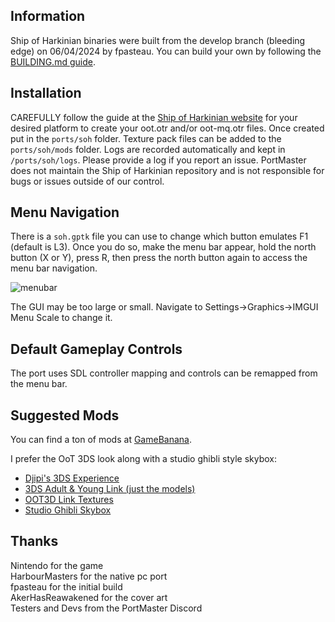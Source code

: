## Information
Ship of Harkinian binaries were built from the develop branch (bleeding edge) on 06/04/2024 by fpasteau. You can build your own by following the [BUILDING.md guide](BUILDING.md).

## Installation
CAREFULLY follow the guide at the [Ship of Harkinian website](https://www.shipofharkinian.com/setup-guide) for your desired platform to create your oot.otr and/or oot-mq.otr files. Once created put in the `ports/soh` folder. Texture pack files can be added to the `ports/soh/mods` folder. 
Logs are recorded automatically and kept in `/ports/soh/logs`. Please provide a log if you report an issue. PortMaster does not maintain the Ship of Harkinian repository and is not responsible for bugs or issues outside of our control.

## Menu Navigation
There is a `soh.gptk` file you can use to change which button emulates F1 (default is L3). Once you do so, make the menu bar appear, hold the north button (X or Y), press R, then press the north button again to access the menu bar navigation.

![menubar](https://github.com/JeodC/PortMaster-ShipOfHarkinian/assets/47716344/82b1de1d-11a9-49da-8500-61bc26902cbe)

The GUI may be too large or small. Navigate to Settings->Graphics->IMGUI Menu Scale to change it.

## Default Gameplay Controls
The port uses SDL controller mapping and controls can be remapped from the menu bar.

## Suggested Mods
You can find a ton of mods at [GameBanana](https://gamebanana.com/mods/games/16121?_aFilters%5BGeneric_Name%5D=contains%2C3ds&_sSort=Generic_MostDownloaded).  

I prefer the OoT 3DS look along with a studio ghibli style skybox:
- [Djipi's 3DS Experience](https://gamebanana.com/mods/477979)
- [3DS Adult & Young Link (just the models)](https://gamebanana.com/mods/475743)
- [OOT3D Link Textures](https://gamebanana.com/mods/478711)
- [Studio Ghibli Skybox](https://www.iansantosart.com/zeldaoot)

## Thanks
Nintendo for the game  
HarbourMasters for the native pc port  
fpasteau for the initial build  
AkerHasReawakened for the cover art  
Testers and Devs from the PortMaster Discord  




